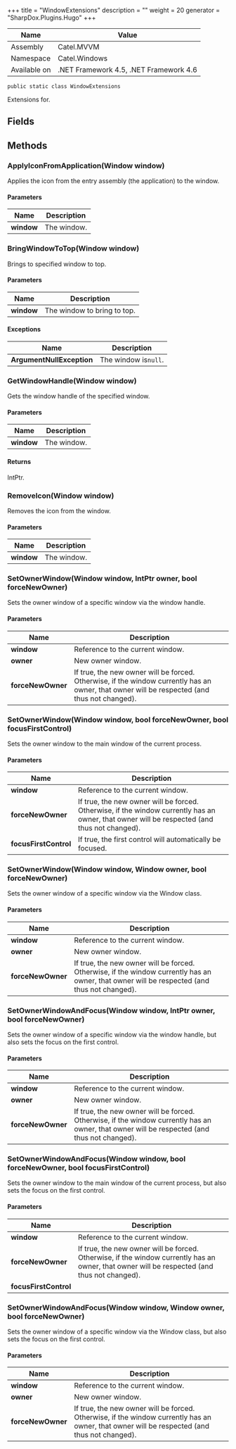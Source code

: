 

+++
title = "WindowExtensions" 
description = ""
weight = 20
generator = "SharpDox.Plugins.Hugo"
+++

Name|Value
---|---
Assembly|Catel.MVVM
Namespace|Catel.Windows
Available on|.NET Framework 4.5, .NET Framework 4.6

```
public static class WindowExtensions
```

Extensions for.

## Fields

## Methods

### ApplyIconFromApplication(Window window)

Applies the icon from the entry assembly (the application) to the window.

#### Parameters

Name|Description
---|---
**window**|The window.

### BringWindowToTop(Window window)

Brings to specified window to top.

#### Parameters

Name|Description
---|---
**window**|The window to bring to top.

#### Exceptions

Name|Description
---|---
**ArgumentNullException**|The window is`null`.

### GetWindowHandle(Window window)

Gets the window handle of the specified window.

#### Parameters

Name|Description
---|---
**window**|The window.

#### Returns

IntPtr.

### RemoveIcon(Window window)

Removes the icon from the window.

#### Parameters

Name|Description
---|---
**window**|The window.

### SetOwnerWindow(Window window, IntPtr owner, bool forceNewOwner)

Sets the owner window of a specific window via the window handle.

#### Parameters

Name|Description
---|---
**window**|Reference to the current window.
**owner**|New owner window.
**forceNewOwner**|If true, the new owner will be forced. Otherwise, if the window currently has an owner, that owner will be respected (and thus not changed).

### SetOwnerWindow(Window window, bool forceNewOwner, bool focusFirstControl)

Sets the owner window to the main window of the current process.

#### Parameters

Name|Description
---|---
**window**|Reference to the current window.
**forceNewOwner**|If true, the new owner will be forced. Otherwise, if the window currently has an owner, that owner will be respected (and thus not changed).
**focusFirstControl**|If true, the first control will automatically be focused.

### SetOwnerWindow(Window window, Window owner, bool forceNewOwner)

Sets the owner window of a specific window via the Window class.

#### Parameters

Name|Description
---|---
**window**|Reference to the current window.
**owner**|New owner window.
**forceNewOwner**|If true, the new owner will be forced. Otherwise, if the window currently has an owner, that owner will be respected (and thus not changed).

### SetOwnerWindowAndFocus(Window window, IntPtr owner, bool forceNewOwner)

Sets the owner window of a specific window via the window handle, but also sets the focus on the first control.

#### Parameters

Name|Description
---|---
**window**|Reference to the current window.
**owner**|New owner window.
**forceNewOwner**|If true, the new owner will be forced. Otherwise, if the window currently has an owner, that owner will be respected (and thus not changed).

### SetOwnerWindowAndFocus(Window window, bool forceNewOwner, bool focusFirstControl)

Sets the owner window to the main window of the current process, but also sets the focus on the first control.

#### Parameters

Name|Description
---|---
**window**|Reference to the current window.
**forceNewOwner**|If true, the new owner will be forced. Otherwise, if the window currently has an owner, that owner will be respected (and thus not changed).
**focusFirstControl**|

### SetOwnerWindowAndFocus(Window window, Window owner, bool forceNewOwner)

Sets the owner window of a specific window via the Window class, but also sets the focus on the first control.

#### Parameters

Name|Description
---|---
**window**|Reference to the current window.
**owner**|New owner window.
**forceNewOwner**|If true, the new owner will be forced. Otherwise, if the window currently has an owner, that owner will be respected (and thus not changed).

